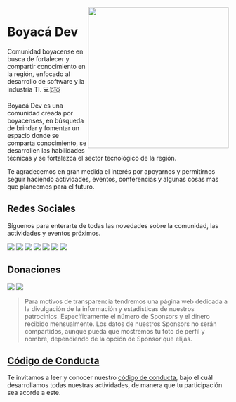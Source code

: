 <img src="https://user-images.githubusercontent.com/10360816/200028160-423f8e1c-51e1-492b-8114-bbbddd7a49e7.png" width="320" align="right" hspace="0" />

# Boyacá Dev

Comunidad boyacense en busca de fortalecer y compartir conocimiento en la región, enfocado al desarrollo de software y la industria TI. 💻🇨🇴

Boyacá Dev es una comunidad creada por boyacenses, en búsqueda de brindar y fomentar un espacio donde se comparta conocimiento, se desarrollen las habilidades técnicas y se fortalezca el sector tecnológico de la región.

Te agradecemos en gran medida el interés por apoyarnos y permitirnos seguir haciendo actividades, eventos, conferencias y algunas cosas más que planeemos para el futuro.


## Redes Sociales

Síguenos para enterarte de todas las novedades sobre la comunidad, las actividades y eventos próximos.

[<img src="https://img.shields.io/badge/pagina%20web-%2300202B.svg?&style=for-the-badge&logoColor=white&logo=data:image/png;base64,iVBORw0KGgoAAAANSUhEUgAAABgAAAAYCAYAAADgdz34AAAAGXRFWHRTb2Z0d2FyZQBBZG9iZSBJbWFnZVJlYWR5ccllPAAAAOpJREFUeNpiYBjW4P///wpA3A/E5/9jgvNQOQVyDe//TzzoJ8VgATQXv0di34dibHIgPQLEWIBs+HwgTkDiO0AxDARA1RBnCVqwJEDF1sM0Y3HEeig/gWBwQSMU7nKk4EKxEN1AJDFknyhQGqlERzoTkh0OVEzhDth8AAMFSJEJ8/Z+LOr3Q+UakMQC0IOOBRbWSHovMDIyHoCK+5Po8g/oAky0Lg3AFgBdjGwzsm8+kmieALEZjFJwHlsQHaBiyBwgKqOhpa5+pNTVj6X4OI83o9G8qMBRkpJc2A18cU3zCoduVeaQAQABBgBb2mB8ePpZSAAAAABJRU5ErkJggg==">](https://boyaca-dev.org/)
[<img src="https://img.shields.io/badge/twitter-%231DA1F2.svg?&style=for-the-badge&logo=twitter&logoColor=white"/>](https://twitter.com/boyaca_dev)
[<img src="https://img.shields.io/badge/twitch-%239146FF.svg?&style=for-the-badge&logo=twitch&logoColor=white"/>](https://twitch.tv/boyaconf/)
[<img src="https://img.shields.io/badge/youtube-%23ff0000.svg?&style=for-the-badge&logo=youtube&logoColor=white"/>](https://youtube.com/@boyaconf/)
[<img src="https://img.shields.io/badge/instagram-%23833AB4.svg?&style=for-the-badge&logo=instagram&logoColor=white"/>](https://www.instagram.com/boyaca_dev/)
[<img src="https://img.shields.io/badge/discord-%235865F2.svg?&style=for-the-badge&logo=discord&logoColor=white"/>](https://discord.gg/ZRvWRtpFqX)
[<img src="https://img.shields.io/badge/linkedin-%230077B5.svg?&style=for-the-badge&logo=linkedin&logoColor=white"/>](https://www.linkedin.com/company/boyaconf/)

## Donaciones

[<img src="https://img.shields.io/badge/github%20sponsors-%23EA4AAA.svg?&style=for-the-badge&logoColor=white&logo=data:image/png;base64,iVBORw0KGgoAAAANSUhEUgAAABgAAAAYCAYAAADgdz34AAAAGXRFWHRTb2Z0d2FyZQBBZG9iZSBJbWFnZVJlYWR5ccllPAAAAPFJREFUeNrsVW0NhDAMZSiYBCRMAg6YhElAAg6QgBQkIIFzMAk7SLa70rT7uB3J/bgmhUBf31u7Lmuav5Wac04fvrmrnd8GYAyD0SnyxcVtycHEVn5ZzeG9f68E0YowsCJNCQTAllHdQsRllCOq/iaYvMtUF3CgAwJ9xYD0gKc7/7XnQwjxADhZMYSv3MDZgmAQGSoEBsR1KW+saRNqz8ht4u4BltvIyABYn7uzuUdAobMgM8nhGVCpBJMrQpCb3JKnlAhBPpZu2syJEOTzpwcHt0t5L29LpogF01JPzoh8lxyNcKhA3XXbqdvIf9aeAgwApQNy3AmH0wEAAAAASUVORK5CYII="/>](https://github.com/sponsors/boyaca-dev)
[<img src="https://img.shields.io/badge/PayPal-%2300457C.svg?&style=for-the-badge&logo=paypal&logoColor=%23FFFFFF"/>](https://www.paypal.com/donate/?hosted_button_id=5HTXA88MCUMUC)

> Para motivos de transparencia tendremos una página web dedicada a la divulgación de la información y estadisticas de nuestros patrocinios. Específicamente el número de Sponsors y el dinero recibido mensualmente. Los datos de nuestros Sponsors no serán compartidos, aunque pueda que mostremos tu foto de perfil y nombre, dependiendo de la opción de Sponsor que elijas.

## [Código de Conducta](https://github.com/boyaca-dev/code-of-conduct/blob/bc/readme-es.md)

Te invitamos a leer y conocer nuestro [código de conducta](https://github.com/boyaca-dev/code-of-conduct/blob/bc/readme-es.md), bajo el cuál desarrollamos todas nuestras actividades, de manera que tu participación sea acorde a este.
